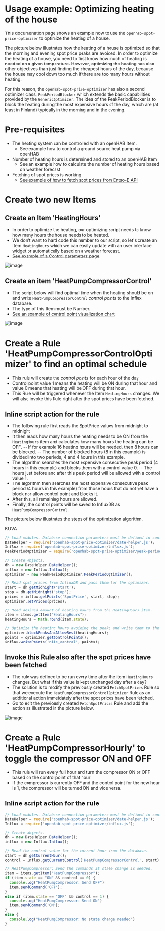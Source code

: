 # Usage example: Optimizing heating of the house
This documenation page shows an example how to use the `openhab-spot-price-optimizer` to optimize the heating of a house.

The picture below illustrates how the heating of a house is optimized so that the morning and evening spot price peaks are avoided. In order to optimize the heating of a house, you need to first know how much of heating is needed on a given temperature. However, optimizing the heating has also other objectives than just finding the cheapest hours of the day, because the house may cool down too much if there are too many hours without heating.

For this reason, the `openhab-spot-price-optimizer` has also a second optimizer class, `PeakPeriodBlocker` which extends the basic capabilities provided by the `GenericOptimizer`. The idea of the PeakPeriodBlocker is to block the heating during the most expensive hours of the day, which are (at least in Finland) typically in the morning and in the evening.

# Pre-requisites
- The heating system can be controlled with an openHAB Item.
  - See example how to control a ground source heat pump via openHAB
- Number of heating hours is determined and stored to an openHAB Item
  - See an example how to calculate the number of heating hours based on weather forecast
- Fetching of spot prices is working
  - [See example of how to fetch spot prices from Entso-E API](./Entso-E-example.md)
 
# Create two new Items

## Create an Item 'HeatingHours'
- In order to optimize the heating, our optimizing script needs to know how many hours the house needs to be heated.
- We don't want to hard code this number to our script, so let's create an Item `HeatingHours` which we can easily update with an user interface widget or automatically based on a weather forecast.
- [See example of a Control parameters page](./Control-parameters-UI-example.md)
  
![image](https://github.com/masipila/openhab-spot-price-optimizer/assets/20110757/fc0e1cdc-dc44-4dc5-a0b4-55c07342fd65)

## Create an item 'HeatPumpCompressorControl'
- The script below will find optimal time when the heating should be on and write `HeatPumpCompressorControl` _control points_ to the Influx database.
- The type of this Item must be Number.
- [See an example of control point visualization chart](./Control-point-visualization.md)

![image](heat-pump-control-item.png)

# Create a Rule 'HeatPumpCompressorControlOptimizer' to find an optimal schedule
- This rule will create the _control points_ for each hour of the day
- Control point value 1 means the heating will be ON during that hour and value 0 means that heating will be OFF during that hour.
- This Rule will be triggered whenever the Item `HeatingHours` changes. We will also invoke this Rule right after the spot prices have been fetched.

## Inline script action for the rule
- The following rule first reads the SpotPrice values from midnight to midnight
- It then reads how many hours the heating needs to be ON from the `HeatingHours` item and calculates how many hours the heating can be OFF.
-- If for example 16 heating hours will be needed, then 8 hours can be blocked.
-- The number of blocked hours (8 in this example) is divided into two periods, 4 and 4 hours in this example.
- The algorithm searches the most expensive consecutive peak period (4 hours in this example) and blocks them with a control value 0.
-- The hours just before and after this peak period will be allowed with a control value 1.
- The algorithm then searches the most expensive consecutive peak period (4 hours in this example) from those hours that do not yet have a block nor allow control point and blocks it.
- After this, all remaining hours are allowed.
- Finally, the control points will be saved to InfluxDB as `HeatPumpCompressorControl`.

The picture below illustrates the steps of the optimization algorithm.

KUVA

```Javascript
// Load modules. Database connection parameters must be defined in config.js.
DateHelper = require('openhab-spot-price-optimizer/date-helper.js');
Influx = require('openhab-spot-price-optimizer/influx.js');
PeakPeriodOptimizer = require('openhab-spot-price-optimizer/peak-period-optimizer.js');

// Create objects.
dh = new DateHelper.DateHelper();
influx = new Influx.Influx();
optimizer = new PeakPeriodOptimizer.PeakPeriodOptimizer();

// Read spot prices from InfluxDB and pass them for the optimizer.
start = dh.getMidnight('start');
stop = dh.getMidnight('stop');
prices = influx.getPoints('SpotPrice', start, stop);
optimizer.setPrices(prices);

// Read desired amount of heating hours from the HeatingHours item.
item = items.getItem("HeatingHours");
heatingHours = Math.round(item.state);

// Optimize the heating hours avoiding the peaks and write them to the database.
optimizer.blockPeaksAndAllowRest(heatingHours);
points = optimizer.getControlPoints();
influx.writePoints('nibe_control', points);
```

## Invoke this Rule also after the spot prices have been fetched
- The rule was defined to be run every time after the item `HeatingHours` changes. But what if this value is kept unchanged day after a day?
- The solution is to modify the previously created `FetchSpotPrices` Rule so that we execute the `HeatPumpCompressorControlOptimizer` Rule as an additional action immeidately after the spot prices have been fetched.
- Go to edit the previously created `FetchSpotPrices` Rule and add the action as illustrated in the picture below.

![image](fetch-spot-price-execute-boiler-optimization.png)

# Create a Rule 'HeatPumpCompressorHourly' to toggle the compressor ON and OFF
- This rule will run every full hour and turn the compressor ON or OFF based on the control point of that hour
- If the compressor is currently OFF and the control point for the new hour is 1, the compressor will be turned ON and vice versa.

## Inline script action for the rule
```Javascript
// Load modules. Database connection parameters must be defined in config.js.
DateHelper = require('openhab-spot-price-optimizer/date-helper.js');
Influx = require('openhab-spot-price-optimizer/influx.js');

// Create objects.
dh = new DateHelper.DateHelper();
influx = new Influx.Influx();

// Read the control value for the current hour from the database.
start = dh.getCurrentHour();
control = influx.getCurrentControl('HeatPumpCompressorControl', start);

// HeatPumpCompressor: Send the commands if state change is needed.
item = items.getItem("HeatPumpCompressor");
if (item.state == "ON" && control == 0) {
  console.log("HeatPumpCompressor: Send OFF")
  item.sendCommand('OFF'); 
}
else if (item.state == "OFF" && control == 1) {
  console.log("HeatPumpCompressor: Send ON")
  item.sendCommand('ON');
}
else {
  console.log("HeatPumpCompressor: No state change needed")
}
```
